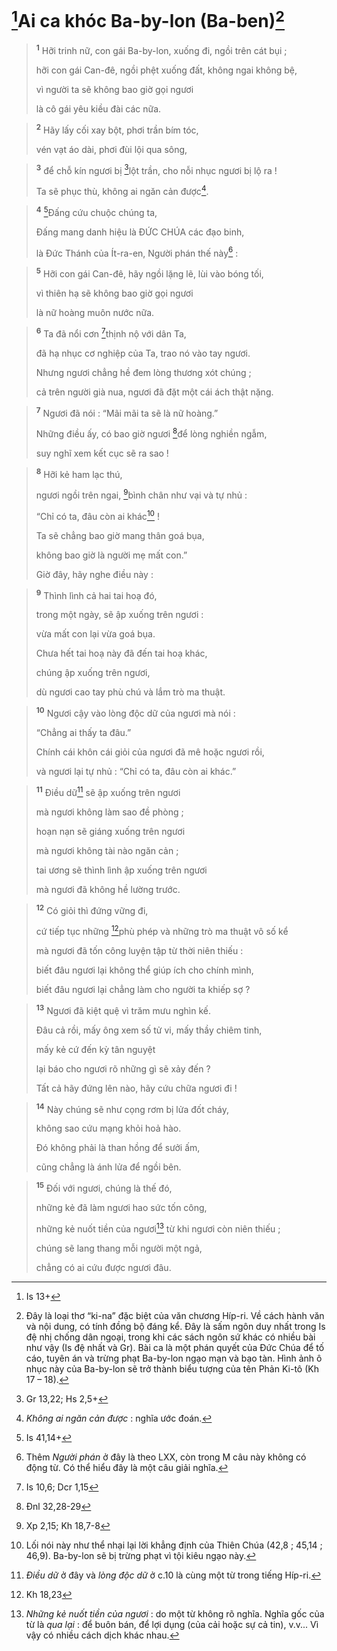 # [^1*]Ai ca khóc Ba-by-lon (Ba-ben)[^1]

> <sup><b>1</b></sup> Hỡi trinh nữ, con gái Ba-by-lon, xuống đi, ngồi trên cát bụi ;
> 
> hỡi con gái Can-đê, ngồi phệt xuống đất, không ngai không bệ,
> 
> vì người ta sẽ không bao giờ gọi ngươi
> 
> là cô gái yêu kiều đài các nữa.
>


> <sup><b>2</b></sup> Hãy lấy cối xay bột, phơi trần bím tóc,
> 
> vén vạt áo dài, phơi đùi lội qua sông,
>


> <sup><b>3</b></sup> để chỗ kín ngươi bị [^2*]lột trần, cho nỗi nhục ngươi bị lộ ra !
> 
> Ta sẽ phục thù, không ai ngăn cản được[^2].
>


> <sup><b>4</b></sup> [^3*]Đấng cứu chuộc chúng ta,
> 
> Đấng mang danh hiệu là ĐỨC CHÚA các đạo binh,
> 
> là Đức Thánh của Ít-ra-en, Người phán thế này[^3] :
>


> <sup><b>5</b></sup> Hỡi con gái Can-đê, hãy ngồi lặng lẽ, lùi vào bóng tối,
> 
> vì thiên hạ sẽ không bao giờ gọi ngươi
> 
> là nữ hoàng muôn nước nữa.
>


> <sup><b>6</b></sup> Ta đã nổi cơn [^4*]thịnh nộ với dân Ta,
> 
> đã hạ nhục cơ nghiệp của Ta, trao nó vào tay ngươi.
> 
> Nhưng ngươi chẳng hề đem lòng thương xót chúng ;
> 
> cả trên người già nua, ngươi đã đặt một cái ách thật nặng.
>


> <sup><b>7</b></sup> Ngươi đã nói : “Mãi mãi ta sẽ là nữ hoàng.”
> 
> Những điều ấy, có bao giờ ngươi [^5*]để lòng nghiền ngẫm,
> 
> suy nghĩ xem kết cục sẽ ra sao !
>


> <sup><b>8</b></sup> Hỡi kẻ ham lạc thú,
> 
> ngươi ngồi trên ngai, [^6*]bình chân như vại và tự nhủ :
> 
> “Chỉ có ta, đâu còn ai khác[^4] !
> 
> Ta sẽ chẳng bao giờ mang thân goá bụa,
> 
> không bao giờ là người mẹ mất con.”
> 
> Giờ đây, hãy nghe điều này :
>


> <sup><b>9</b></sup> Thình lình cả hai tai hoạ đó,
> 
> trong một ngày, sẽ ập xuống trên ngươi :
> 
> vừa mất con lại vừa goá bụa.
> 
> Chưa hết tai hoạ này đã đến tai hoạ khác,
> 
> chúng ập xuống trên ngươi,
> 
> dù ngươi cao tay phù chú và lắm trò ma thuật.
>


> <sup><b>10</b></sup> Ngươi cậy vào lòng độc dữ của ngươi mà nói :
> 
> “Chẳng ai thấy ta đâu.”
> 
> Chính cái khôn cái giỏi của ngươi đã mê hoặc ngươi rồi,
> 
> và ngươi lại tự nhủ : “Chỉ có ta, đâu còn ai khác.”
>


> <sup><b>11</b></sup> Điều dữ[^5] sẽ ập xuống trên ngươi
> 
> mà ngươi không làm sao đề phòng ;
> 
> hoạn nạn sẽ giáng xuống trên ngươi
> 
> mà ngươi không tài nào ngăn cản ;
> 
> tai ương sẽ thình lình ập xuống trên ngươi
> 
> mà ngươi đã không hề lường trước.
>


> <sup><b>12</b></sup> Có giỏi thì đứng vững đi,
> 
> cứ tiếp tục những [^7*]phù phép và những trò ma thuật vô số kể
> 
> mà ngươi đã tốn công luyện tập từ thời niên thiếu :
> 
> biết đâu ngươi lại không thể giúp ích cho chính mình,
> 
> biết đâu ngươi lại chẳng làm cho người ta khiếp sợ ?
>


> <sup><b>13</b></sup> Ngươi đã kiệt quệ vì trăm mưu nghìn kế.
> 
> Đâu cả rồi, mấy ông xem số tử vi, mấy thầy chiêm tinh,
> 
> mấy kẻ cứ đến kỳ tân nguyệt
> 
> lại báo cho ngươi rõ những gì sẽ xảy đến ?
> 
> Tất cả hãy đứng lên nào, hãy cứu chữa ngươi đi !
>


> <sup><b>14</b></sup> Này chúng sẽ như cọng rơm bị lửa đốt cháy,
> 
> không sao cứu mạng khỏi hoả hào.
> 
> Đó không phải là than hồng để sưởi ấm,
> 
> cũng chẳng là ánh lửa để ngồi bên.
>


> <sup><b>15</b></sup> Đối với ngươi, chúng là thế đó,
> 
> những kẻ đã làm ngươi hao sức tốn công,
> 
> những kẻ nuốt tiền của ngươi[^6] từ khi ngươi còn niên thiếu ;
> 
> chúng sẽ lang thang mỗi người một ngả,
> 
> chẳng có ai cứu được ngươi đâu.
>

[^1]: Đây là loại thơ “ki-na” đặc biệt của văn chương Híp-ri. Về cách hành văn và nội dung, có tính đồng bộ đáng kể. Đây là sấm ngôn duy nhất trong Is đệ nhị chống dân ngoại, trong khi các sách ngôn sứ khác có nhiều bài như vậy (Is đệ nhất và Gr). Bài ca là một phán quyết của Đức Chúa để tố cáo, tuyên án và trừng phạt Ba-by-lon ngạo mạn và bạo tàn. Hình ảnh ô nhục này của Ba-by-lon sẽ trở thành biểu tượng của tên Phản Ki-tô (Kh 17 – 18).
[^2]: <i>Không ai ngăn cản được</i> : nghĩa ước đoán.
[^3]: Thêm <i>Người phán</i> ở đây là theo LXX, còn trong M câu này không có động từ. Có thể hiểu đây là một câu giải nghĩa.
[^4]: Lối nói này như thể nhại lại lời khẳng định của Thiên Chúa (42,8 ; 45,14 ; 46,9). Ba-by-lon sẽ bị trừng phạt vì tội kiêu ngạo này.
[^5]: <i>Điều dữ</i> ở đây và <i>lòng độc dữ</i> ở c.10 là cùng một từ trong tiếng Híp-ri.
[^6]: <i>Những kẻ nuốt tiền của ngươi</i> : do một từ không rõ nghĩa. Nghĩa gốc của từ là <i>qua lại</i> : để buôn bán, để lợi dụng (của cải hoặc sự cả tin), v.v... Vì vậy có nhiều cách dịch khác nhau.
[^1*]: Is 13+
[^2*]: Gr 13,22; Hs 2,5+
[^3*]: Is 41,14+
[^4*]: Is 10,6; Dcr 1,15
[^5*]: Đnl 32,28-29
[^6*]: Xp 2,15; Kh 18,7-8
[^7*]: Kh 18,23

